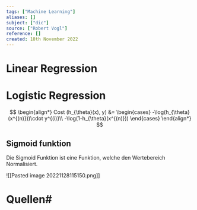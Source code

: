 ```yaml
---
tags: ["Machine Learning"]
aliases: []
subject: ["dic"]
source: ["Robert Vogl"]
reference: []
created: 18th November 2022
---
```

# Linear Regression


# Logistic Regression
$$
\begin{align*}
Cost (h_{\theta}(x), y) &=
\begin{cases}
-\log(h_{\theta}(x^{(n)}))\cdot y^{(i)}\\
-\log(1-h_{\theta}(x^{(n)}))
\end{cases}
\end{align*}
$$
## Sigmoid funktion
Die Sigmoid Funktion ist eine Funktion, welche den Wertebereich Normalisiert.

![[Pasted image 20221128115150.png]]


# Quellen#
